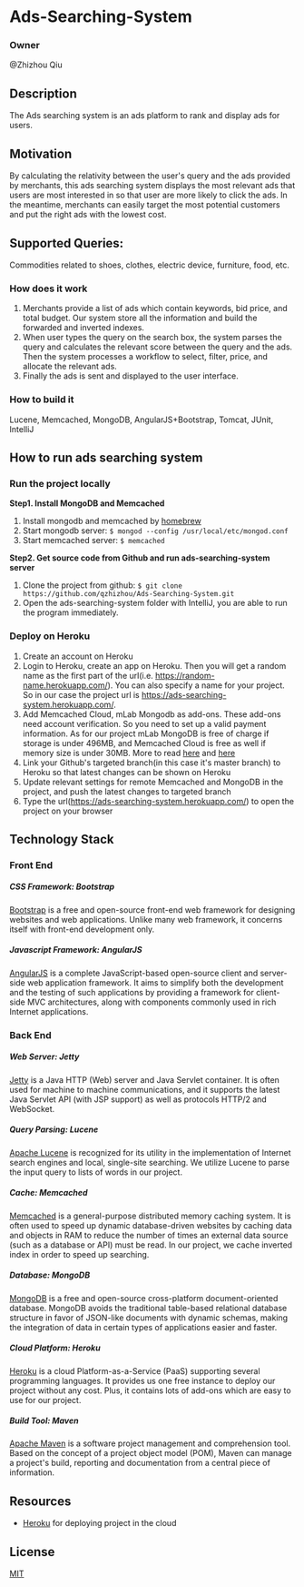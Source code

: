 # Ads-Searching-System

### Owner
@Zhizhou Qiu

## Description
The Ads searching system is an ads platform to rank and display ads for users.

## Motivation
By calculating the relativity between the user's query and the ads provided by merchants, this ads searching system displays the most relevant ads that users are most interested in so that user are more likely to click the ads.
In the meantime, merchants can easily target the most potential customers and put the right ads with the lowest cost.

## Supported Queries:
Commodities related to shoes, clothes, electric device, furniture, food, etc.

### How does it work 
1. Merchants provide a list of ads which contain keywords, bid price, and total budget. Our system store all the information and build the forwarded and inverted indexes.
2. When user types the query on the search box, the system parses the query and calculates the relevant score between the query and the ads. Then the system processes a workflow to select, filter, price, and allocate the relevant ads.
3. Finally the ads is sent and displayed to the user interface.

### How to build it
Lucene, Memcached, MongoDB, AngularJS+Bootstrap, Tomcat, JUnit, IntelliJ

## How to run ads searching system
### Run the project locally
__Step1. Install MongoDB and Memcached__

1. Install mongodb and memcached by [homebrew](http://brew.sh)
2. Start mongodb server: `$ mongod --config /usr/local/etc/mongod.conf`
3. Start memcached server: `$ memcached`

__Step2. Get source code from Github and run ads-searching-system server__

1. Clone the project from github: `$ git clone https://github.com/qzhizhou/Ads-Searching-System.git`
2. Open the ads-searching-system folder with IntelliJ, you are able to run the program immediately.

### Deploy on Heroku
1. Create an account on Heroku
2. Login to Heroku, create an app on Heroku. Then you will get a random name as the first part of the url(i.e. https://random-name.herokuapp.com/). You can also specify a name for your project. So in our case the project url is https://ads-searching-system.herokuapp.com/.
3. Add Memcached Cloud, mLab Mongodb as add-ons. These add-ons need account verification. So you need to set up a valid payment information. As for our project mLab MongoDB is free of charge if storage is under 496MB, and Memcached Cloud is free as well if memory size is under 30MB. More to read [here](https://elements.heroku.com/addons/memcachedcloud) and [here](https://elements.heroku.com/addons/mongolab)
4. Link your Github's targeted branch(in this case it's master branch) to Heroku so that latest changes can be shown on Heroku
5. Update relevant settings for remote Memcached and MongoDB in the project, and push the latest changes to targeted branch
6. Type the url(https://ads-searching-system.herokuapp.com/) to open the project on your browser

## Technology Stack
### Front End
##### CSS Framework: Bootstrap
[Bootstrap](http://getbootstrap.com/) is a free and open-source front-end web framework for designing websites and web applications. Unlike many web framework, it concerns itself with front-end development only.

##### Javascript Framework: AngularJS
[AngularJS](https://angularjs.org/) is a complete JavaScript-based open-source client and server-side web application framework. It aims to simplify both the development and the testing of such applications by providing a framework for client-side MVC architectures, along with components commonly used in rich Internet applications.

### Back End
##### Web Server: Jetty
[Jetty](http://www.eclipse.org/jetty/) is a Java HTTP (Web) server and Java Servlet container. It is often used for machine to machine communications, and it supports the latest Java Servlet API (with JSP support) as well as protocols HTTP/2 and WebSocket.

##### Query Parsing: Lucene
[Apache Lucene](https://lucene.apache.org/) is recognized for its utility in the implementation of Internet search engines and local, single-site searching. We utilize Lucene to parse the input query to lists of words in our project.

##### Cache: Memcached
[Memcached](https://memcached.org/) is a general-purpose distributed memory caching system. It is often used to speed up dynamic database-driven websites by caching data and objects in RAM to reduce the number of times an external data source (such as a database or API) must be read. In our project, we cache inverted index in order to speed up searching.

##### Database: MongoDB
[MongoDB](https://www.mongodb.com/) is a free and open-source cross-platform document-oriented database. MongoDB avoids the traditional table-based relational database structure in favor of JSON-like documents with dynamic schemas, making the integration of data in certain types of applications easier and faster. 

##### Cloud Platform: Heroku
[Heroku]() is a cloud Platform-as-a-Service (PaaS) supporting several programming languages. It provides us one free instance to deploy our project without any cost. Plus, it contains lots of add-ons which are easy to use for our project. 

##### Build Tool: Maven
[Apache Maven](https://maven.apache.org/) is a software project management and comprehension tool. Based on the concept of a project object model (POM), Maven can manage a project's build, reporting and documentation from a central piece of information.

## Resources
- [Heroku](https://dashboard.heroku.com/) for deploying project in the cloud

## License
[MIT](/LICENSE.md)
